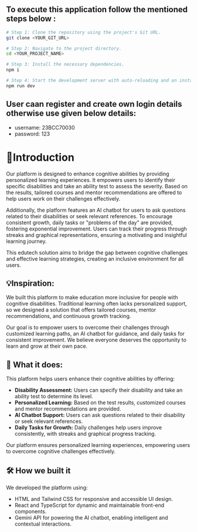 ## To execute this application follow the mentioned steps below :

```sh
# Step 1: Clone the repository using the project's Git URL.
git clone <YOUR_GIT_URL>

# Step 2: Navigate to the project directory.
cd <YOUR_PROJECT_NAME>

# Step 3: Install the necessary dependencies.
npm i

# Step 4: Start the development server with auto-reloading and an instant preview.
npm run dev
```


## User caan register and create own login details otherwise use given below details:

- username: 23BCC70030
- password: 123





# 🥁Introduction

Our platform is designed to enhance cognitive abilities by providing personalized learning experiences. It empowers users to identify their specific disabilities and take an ability test to assess the severity. Based on the results, tailored courses and mentor recommendations are offered to help users work on their challenges effectively.  

Additionally, the platform features an AI chatbot for users to ask questions related to their disabilities or seek relevant references. To encourage consistent growth, daily tasks or "problems of the day" are provided, fostering exponential improvement. Users can track their progress through streaks and graphical representations, ensuring a motivating and insightful learning journey.  

This edutech solution aims to bridge the gap between cognitive challenges and effective learning strategies, creating an inclusive environment for all users.

## 💡Inspiration: 

We built this platform to make education more inclusive for people with cognitive disabilities. Traditional learning often lacks personalized support, so we designed a solution that offers tailored courses, mentor recommendations, and continuous growth tracking.  

Our goal is to empower users to overcome their challenges through customized learning paths, an AI chatbot for guidance, and daily tasks for consistent improvement. We believe everyone deserves the opportunity to learn and grow at their own pace.
  
## 💬 What it does:


This platform helps users enhance their cognitive abilities by offering:  
- **Disability Assessment:** Users can specify their disability and take an ability test to determine its level.  
- **Personalized Learning:** Based on the test results, customized courses and mentor recommendations are provided.  
- **AI Chatbot Support:** Users can ask questions related to their disability or seek relevant references.  
- **Daily Tasks for Growth:** Daily challenges help users improve consistently, with streaks and graphical progress tracking.  

Our platform ensures personalized learning experiences, empowering users to overcome cognitive challenges effectively.


## 🛠 How we built it

We developed the platform using:

- HTML and Tailwind CSS for responsive and accessible UI design.
- React and TypeScript for dynamic and maintainable front-end components.
- Gemini API for powering the AI chatbot, enabling intelligent and contextual interactions.


